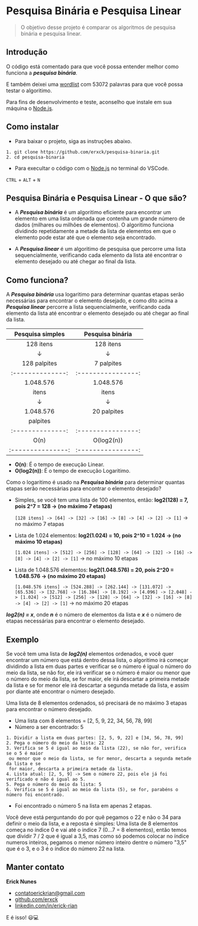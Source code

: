 # Pesquisa Binária e Pesquisa Linear

> O objetivo desse projeto é comparar os algoritmos de pesquisa binária e pesquisa linear.

## Introdução

O código está comentado para que você possa entender melhor como funciona a **_pesquisa binária_**.

E também deixei uma [wordlist](https://github.com/douglasbuzatto/WordLists) com 53072 palavras para que você possa testar o algoritimo.

Para fins de desenvolvimento e teste, aconselho que instale em sua máquina o [Node.js](https://nodejs.org/en).

## Como instalar

- Para baixar o projeto, siga as instruções abaixo.

```
1. git clone https://github.com/erxck/pesquisa-binaria.git
2. cd pesquisa-binaria
```

- Para execultar o código com o [Node.js](https://nodejs.org/en) no terminal do VSCode.

`CTRL` + `ALT` + `N`

## Pesquisa Binária e Pesquisa Linear - O que são?

- A **_Pesquisa binária_** é um algoritimo eficiente para encontrar um elemento em uma lista ordenada que contenha um grande número de dados (milhares ou milhões de elementos). O algoritimo funciona dividindo repetidamente a metade da lista de elementos em que o elemento pode estar até que o elemento seja encontrado.

- A **_Pesquisa linear_** é um algoritimo de pesquisa que percorre uma lista sequencialmente, verificando cada elemento da lista até encontrar o elemento desejado ou até chegar ao final da lista.

## Como funciona?

A **_Pesquisa binária_** usa logaritimo para determinar quantas etapas serão necessárias para encontrar o elemento desejado, e como dito acima a **_Pesquisa linear_** percorre a lista sequencialmente, verificando cada elemento da lista até encontrar o elemento desejado ou até chegar ao final da lista.

| **Pesquisa simples** | **Pesquisa binária** |
| :------------------: | :------------------: |
|      128 itens       |      128 itens       |
|          ↓           |          ↓           |
|     128 palpites     |      7 palpites      |
|   :--------------:   |  :----------------:  |
|      1.048.576       |      1.048.576       |
|        itens         |        itens         |
|          ↓           |          ↓           |
|      1.048.576       |     20 palpites      |
|       palpites       |                      |
|   :--------------:   |  :----------------:  |
|         O(n)         |      O(log2(n))      |
|  :---------------:   |  :----------------:  |

- **O(n)**: É o tempo de execução Linear.
- **O(log2(n))**: É o tempo de execução Logaritimo.

Como o logaritimo é usado na **_Pesquisa binária_** para determinar quantas etapas serão necessárias para encontrar o elemento desejado?

- Simples, se você tem uma lista de 100 elementos, então: **log2(128) = 7, pois 2^7 = 128 -> (no máximo 7 etapas)**

  `[128 itens] -> [64] -> [32] -> [16] -> [8] -> [4] -> [2] -> [1]` -> no máximo 7 etapas

- Lista de 1.024 elementos: **log2(1.024) = 10, pois 2^10 = 1.024 -> (no máximo 10 etapas)**

  `[1.024 itens] -> [512] -> [256] -> [128] -> [64] -> [32] -> [16] -> [8] -> [4] -> [2] -> [1]` -> no máximo 10 etapas

- Lista de 1.048.576 elementos: **log2(1.048.576) = 20, pois 2^20 = 1.048.576 -> (no máximo 20 etapas)**

  `[1.048.576 itens] -> [524.288] -> [262.144] -> [131.072] -> [65.536] -> [32.768] -> [16.384] -> [8.192] -> [4.096] -> [2.048] -> [1.024] -> [512] -> [256] -> [128] -> [64] -> [32] -> [16] -> [8] -> [4] -> [2] -> [1]` -> no máximo 20 etapas

**_log2(n) = x_**, onde **_n_** é o número de elementos da lista e **_x_** é o número de etapas necessárias para encontrar o elemento desejado.

## Exemplo

Se você tem uma lista de **_log2(n)_** elementos ordenados, e você quer encontrar um número que está dentro dessa lista, o algoritimo irá começar dividindo a lista em duas partes e verificar se o número é igual o número do meio da lista, se não for, ele irá verificar se o número é maior ou menor que o número do meio da lista, se for maior, ele irá descartar a primeira metade da lista e se for menor ele irá descartar a segunda metade da lista, e assim por diante até encontrar o número desejado.

Uma lista de 8 elementos ordenados, só precisará de no máximo 3 etapas para encontrar o número desejado.

- Uma lista com 8 elementos = [2, 5, 9, 22, 34, 56, 78, 99]
- Número a ser encontrado: 5

```
1. Dividir a lista em duas partes: [2, 5, 9, 22] e [34, 56, 78, 99]
2. Pega o número do meio da lista: 22
3. Verifica se 5 é igual ao meio da lista (22), se não for, verifica se o 5 é maior
 ou menor que o meio da lista, se for menor, descarta a segunda metade da lista e se
 for maior, descarta a primeira metade da lista.
4. Lista atual: [2, 5, 9] -> Sem o número 22, pois ele já foi verificado e não é igual ao 5.
5. Pega o número do meio da lista: 5
6. Verifica se 5 é igual ao meio da lista (5), se for, parabéns o número foi encontrado.
```

- Foi encontrado o número 5 na lista em apenas 2 etapas.

Você deve está perguntando do por quê pegamos o 22 e não o 34 para definir o meio da lista, e a reposta é simples: Uma lista de 8 elementos começa no índice 0 e vai até o indice 7 (0...7 = 8 elementos), então temos que dividir 7 / 2 que é igual a 3,5, mas como só podemos colocar no índice numeros inteiros, pegamos o menor número inteiro dentre o número "3,5" que é o 3, e o 3 é o índice do número 22 na lista.

## Manter contato

**Erick Nunes**

- [contatoerickrian@gmail.com](mailto:contatoerickrian@gmail.com)
- [github.com/erxck](https://github.com/erxck)
- [linkedin.com/in/erick-rian](https://linkedin.com/in/erick-rian)

E é isso! 😃💻
